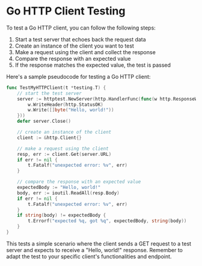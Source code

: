 # Go HTTP Client Testing

To test a Go HTTP client, you can follow the following steps:

1. Start a test server that echoes back the request data
2. Create an instance of the client you want to test
3. Make a request using the client and collect the response
4. Compare the response with an expected value
5. If the response matches the expected value, the test is passed

Here's a sample pseudocode for testing a Go HTTP client:

```go
func TestMyHTTPClient(t *testing.T) {
    // start the test server
    server := httptest.NewServer(http.HandlerFunc(func(w http.ResponseWriter, r *http.Request) {
        w.WriteHeader(http.StatusOK)
        w.Write([]byte("Hello, world!"))
    }))
    defer server.Close()

    // create an instance of the client
    client := &http.Client{}

    // make a request using the client
    resp, err := client.Get(server.URL)
    if err != nil {
        t.Fatalf("unexpected error: %v", err)
    }

    // compare the response with an expected value
    expectedBody := "Hello, world!"
    body, err := ioutil.ReadAll(resp.Body)
    if err != nil {
        t.Fatalf("unexpected error: %v", err)
    }
    if string(body) != expectedBody {
        t.Errorf("expected %q, got %q", expectedBody, string(body))
    }
}
```

This tests a simple scenario where the client sends a GET request to a test server and expects to receive a "Hello, world!" response. Remember to adapt the test to your specific client's functionalities and endpoint.